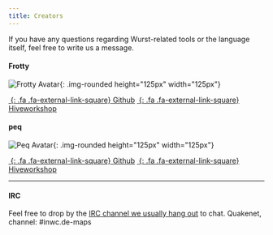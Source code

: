 ```yaml
---
title: Creators
---
```


If you have any questions regarding Wurst-related tools or the language itself, feel free to write us a message.

#### Frotty

![Frotty Avatar](https://avatars1.githubusercontent.com/u/1486037?v=4&s=460){: .img-rounded height="125px" width="125px"}

[*&nbsp;*{: .fa .fa-external-link-square} Github](https://github.com/frotty)
[*&nbsp;*{: .fa .fa-external-link-square} Hiveworkshop](https://www.hiveworkshop.com/forums/members/frotty/)

#### peq

![Peq Avatar](https://avatars1.githubusercontent.com/u/1071762?v=4&s=460){: .img-rounded height="125px" width="125px"}

[*&nbsp;*{: .fa .fa-external-link-square} Github](https://github.com/peq)
[*&nbsp;*{: .fa .fa-external-link-square} Hiveworkshop](https://www.hiveworkshop.com/forums/members/peq/)

---
#### IRC

Feel free to drop by the [IRC channel we usually hang out](https://kiwiirc.com/nextclient/#irc://irc.quakenet.org/#inwc.de-maps) to chat.
Quakenet, channel: #inwc.de-maps
